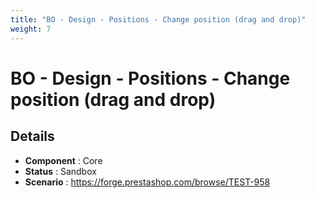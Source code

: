 ```yaml
---
title: "BO - Design - Positions - Change position (drag and drop)"
weight: 7
---
```


# BO - Design - Positions - Change position (drag and drop)
## Details
* **Component** : Core
* **Status** : Sandbox
* **Scenario** : https://forge.prestashop.com/browse/TEST-958

